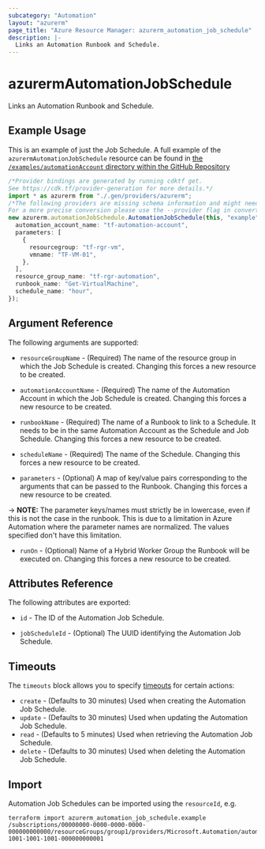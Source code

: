```yaml
---
subcategory: "Automation"
layout: "azurerm"
page_title: "Azure Resource Manager: azurerm_automation_job_schedule"
description: |-
  Links an Automation Runbook and Schedule.
---
```


# azurermAutomationJobSchedule

Links an Automation Runbook and Schedule.

## Example Usage

This is an example of just the Job Schedule. A full example of the `azurermAutomationJobSchedule` resource can be found in [the `/examples/automationAccount` directory within the GitHub Repository](https://github.com/hashicorp/terraform-provider-azurerm/tree/main/examples/automation-account)

```typescript
/*Provider bindings are generated by running cdktf get.
See https://cdk.tf/provider-generation for more details.*/
import * as azurerm from "./.gen/providers/azurerm";
/*The following providers are missing schema information and might need manual adjustments to synthesize correctly: azurerm.
For a more precise conversion please use the --provider flag in convert.*/
new azurerm.automationJobSchedule.AutomationJobSchedule(this, "example", {
  automation_account_name: "tf-automation-account",
  parameters: [
    {
      resourcegroup: "tf-rgr-vm",
      vmname: "TF-VM-01",
    },
  ],
  resource_group_name: "tf-rgr-automation",
  runbook_name: "Get-VirtualMachine",
  schedule_name: "hour",
});

```

## Argument Reference

The following arguments are supported:

*   `resourceGroupName` - (Required) The name of the resource group in which the Job Schedule is created. Changing this forces a new resource to be created.

*   `automationAccountName` - (Required) The name of the Automation Account in which the Job Schedule is created. Changing this forces a new resource to be created.

*   `runbookName` - (Required) The name of a Runbook to link to a Schedule. It needs to be in the same Automation Account as the Schedule and Job Schedule. Changing this forces a new resource to be created.

*   `scheduleName` - (Required) The name of the Schedule. Changing this forces a new resource to be created.

*   `parameters` - (Optional) A map of key/value pairs corresponding to the arguments that can be passed to the Runbook. Changing this forces a new resource to be created.

\-> **NOTE:** The parameter keys/names must strictly be in lowercase, even if this is not the case in the runbook. This is due to a limitation in Azure Automation where the parameter names are normalized. The values specified don't have this limitation.

* `runOn` - (Optional) Name of a Hybrid Worker Group the Runbook will be executed on. Changing this forces a new resource to be created.

## Attributes Reference

The following attributes are exported:

*   `id` - The ID of the Automation Job Schedule.

*   `jobScheduleId` - (Optional) The UUID identifying the Automation Job Schedule.

## Timeouts

The `timeouts` block allows you to specify [timeouts](https://www.terraform.io/language/resources/syntax#operation-timeouts) for certain actions:

* `create` - (Defaults to 30 minutes) Used when creating the Automation Job Schedule.
* `update` - (Defaults to 30 minutes) Used when updating the Automation Job Schedule.
* `read` - (Defaults to 5 minutes) Used when retrieving the Automation Job Schedule.
* `delete` - (Defaults to 30 minutes) Used when deleting the Automation Job Schedule.

## Import

Automation Job Schedules can be imported using the `resourceId`, e.g.

```console
terraform import azurerm_automation_job_schedule.example /subscriptions/00000000-0000-0000-0000-000000000000/resourceGroups/group1/providers/Microsoft.Automation/automationAccounts/account1/jobSchedules/10000000-1001-1001-1001-000000000001
```
